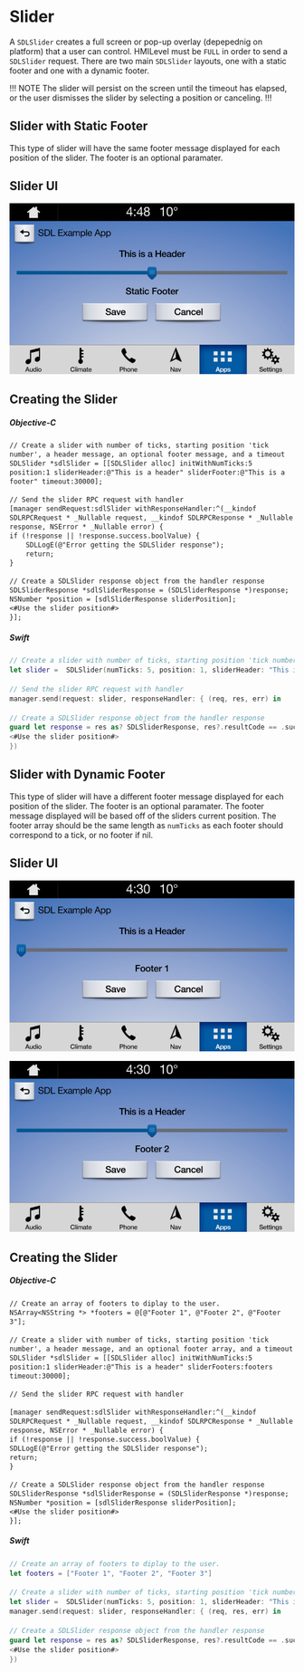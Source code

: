 # Slider
A `SDLSlider` creates a full screen or pop-up overlay (depepednig on platform) that a user can control. HMILevel must be `FULL` in order to send a `SDLSlider` request.
There are two main `SDLSlider` layouts, one with a static footer and one with a dynamic footer.  

!!! NOTE
The slider will persist on the screen until the timeout has elapsed, or the user dismisses the slider by selecting a position or canceling.
!!!

## Slider with Static Footer
This type of slider will have the same footer message displayed for each position of the slider.  The footer is an optional paramater. 

## Slider UI
![Slider with Static Footer 1](assets/StaticFooter.png)


## Creating the Slider

##### Objective-C
```objc
// Create a slider with number of ticks, starting position 'tick number', a header message, an optional footer message, and a timeout
SDLSlider *sdlSlider = [[SDLSlider alloc] initWithNumTicks:5 position:1 sliderHeader:@"This is a header" sliderFooter:@"This is a footer" timeout:30000];

// Send the slider RPC request with handler 
[manager sendRequest:sdlSlider withResponseHandler:^(__kindof SDLRPCRequest * _Nullable request, __kindof SDLRPCResponse * _Nullable response, NSError * _Nullable error) {
if (!response || !response.success.boolValue) {
    SDLLogE(@"Error getting the SDLSlider response");
    return;
}

// Create a SDLSlider response object from the handler response
SDLSliderResponse *sdlSliderResponse = (SDLSliderResponse *)response;
NSNumber *position = [sdlSliderResponse sliderPosition];
<#Use the slider position#>
}];
```
##### Swift
```swift
// Create a slider with number of ticks, starting position 'tick number', a header message, an optional footer message, and a timeout
let slider =  SDLSlider(numTicks: 5, position: 1, sliderHeader: "This is a header", sliderFooter: "This is a footer", timeout: 30000)

// Send the slider RPC request with handler 
manager.send(request: slider, responseHandler: { (req, res, err) in

// Create a SDLSlider response object from the handler response
guard let response = res as? SDLSliderResponse, res?.resultCode == .success, err == nil, let position = response.sliderPosition else { return }
<#Use the slider position#>
})
```

## Slider with Dynamic Footer
This type of slider will have a different footer message displayed for each  position of the slider.  The footer is an optional paramater.  The footer message displayed will be based off of the sliders current position.  The footer array should be the same length as  `numTicks` as each footer should correspond to a tick, or no footer if nil.

## Slider UI
![Slider with Dynamic Footer 1](assets/DynamicFooter1.png)

![Slider with Dynamic Footer 2](assets/DynamicFooter2.png)


## Creating the Slider
##### Objective-C
```objc
// Create an array of footers to diplay to the user.
NSArray<NSString *> *footers = @[@"Footer 1", @"Footer 2", @"Footer 3"];

// Create a slider with number of ticks, starting position 'tick number', a header message, and an optional footer array, and a timeout
SDLSlider *sdlSlider = [[SDLSlider alloc] initWithNumTicks:5 position:1 sliderHeader:@"This is a header" sliderFooters:footers timeout:30000];

// Send the slider RPC request with handler 

[manager sendRequest:sdlSlider withResponseHandler:^(__kindof SDLRPCRequest * _Nullable request, __kindof SDLRPCResponse * _Nullable response, NSError * _Nullable error) {
if (!response || !response.success.boolValue) {
SDLLogE(@"Error getting the SDLSlider response");
return;
}

// Create a SDLSlider response object from the handler response
SDLSliderResponse *sdlSliderResponse = (SDLSliderResponse *)response;
NSNumber *position = [sdlSliderResponse sliderPosition];
<#Use the slider position#>
}];
```

##### Swift
```swift
// Create an array of footers to diplay to the user.
let footers = ["Footer 1", "Footer 2", "Footer 3"]

// Create a slider with number of ticks, starting position 'tick number', a header message, and an optional footer array, and a timeout
let slider =  SDLSlider(numTicks: 5, position: 1, sliderHeader: "This is a header", sliderFooters:footers, timeout: 30000)
manager.send(request: slider, responseHandler: { (req, res, err) in

// Create a SDLSlider response object from the handler response
guard let response = res as? SDLSliderResponse, res?.resultCode == .success, err == nil, let position = response.sliderPosition else { return }
<#Use the slider position#>
})
```
